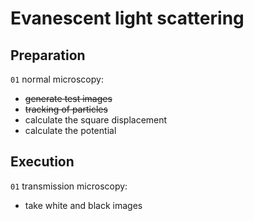 # Evanescent light scattering

## Preparation
`01` normal microscopy:
- ~~generate test images~~
- ~~tracking of particles~~
- calculate the square displacement
- calculate the potential

## Execution
`01` transmission microscopy:
- take white and black images